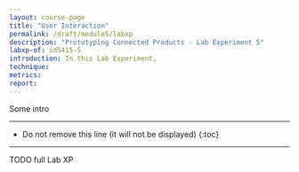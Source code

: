 ```yaml
---
layout: course-page
title: "User Interaction"
permalink: /draft/module5/labxp
description: "Prototyping Connected Products - Lab Experiment 5"
labxp-of: id5415-5
introduction: In this Lab Experiment,
technique:
metrics:
report:
---
```


Some intro

---

* Do not remove this line (it will not be displayed)
{:toc}

---

TODO full Lab XP